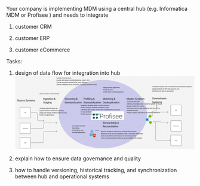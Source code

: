 Your company is implementing MDM using a central hub (e.g. Informatica MDM or Profisee ) and needs to integrate 

1. customer CRM

2. customer ERP

3. customer eCommerce


Tasks:


1. design of data flow for integration into hub
![Alt text](https://github.com/mallsup75/FanPy/blob/cope/MDM_Integration/MDM_DDLs/profisee-hub.JPG)

2. explain how to ensure data governance and quality


3. how to handle versioning, historical tracking, and synchronization between hub and operational systems
